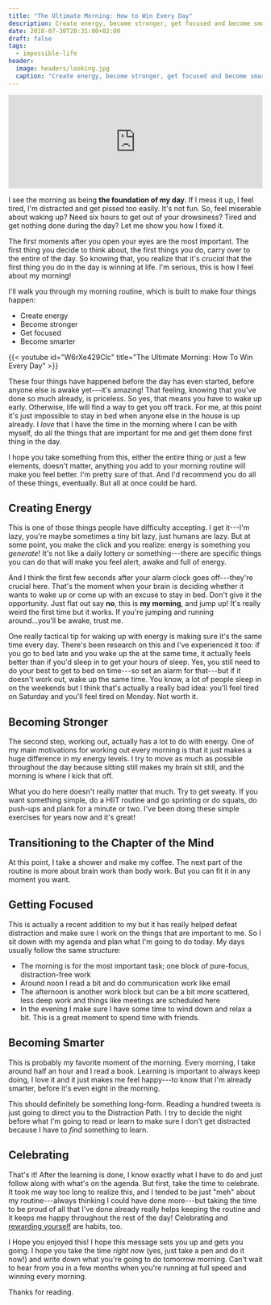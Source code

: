 ```yaml
---
title: "The Ultimate Morning: How to Win Every Day"
description: Create energy, become stronger, get focused and become smarter.
date: 2018-07-30T20:31:00+02:00
draft: false
tags:
  - impossible-life
header:
  image: headers/looking.jpg
  caption: "Create energy, become stronger, get focused and become smarter."
---
```


<iframe sandbox="allow-same-origin allow-scripts allow-top-navigation allow-popups" scrolling=no width="100%" height="185" frameborder="0" src="https://embed.radiopublic.com/e?if=the-marcel-show-GmRArX&ge=s1!4d824"></iframe>

I see the morning as being **the foundation of my day**. If I mess it up, I feel
tired, I'm distracted and get pissed too easily. It's not fun. So, feel
miserable about waking up? Need six hours to get out of your drowsiness? Tired
and get nothing done during the day? Let me show you how I fixed it.

The first moments after you open your eyes are the most important. The first
thing you decide to think about, the first things you do, carry over to the
entire of the day. So knowing that, you realize that it's *crucial* that the
first thing you do in the day is winning at life. I'm serious, this is how I
feel about my morning!

I'll walk you through my morning routine, which is built to make four things
happen:

- Create energy
- Become stronger
- Get focused
- Become smarter

{{< youtube id="W6rXe429Clc" title="The Ultimate Morning: How To Win Every Day" >}}

These four things have happened before the day has even started, before anyone
else is awake yet---it's amazing! That feeling, knowing that you've done so much
already, is priceless. So yes, that means you have to wake up early. Otherwise,
life will find a way to get you off track. For me, at this point it's just
impossible to stay in bed when anyone else in the house is up already. I *love*
that I have the time in the morning where I can be with myself, do all the
things that are important for me and get them done first thing in the day.

I hope you take something from this, either the entire thing or just a few
elements, doesn't matter, anything you add to your morning routine will make you
feel better. I'm pretty sure of that. And I'd recommend you do all of these
things, eventually. But all at once could be hard.



## Creating Energy

This is one of those things people have difficulty accepting. I get it---I'm
lazy, you're maybe sometimes a tiny bit lazy, just humans are lazy. But at some
point, you make the click and you realize: energy is something you *generate*!
It's not like a daily lottery or something---there are specific things you can
do that will make you feel alert, awake and full of energy.

And I think the first few seconds after your alarm clock goes off---they're
crucial here. That's the moment when your brain is deciding whether it wants to
wake up or come up with an excuse to stay in bed. Don't give it the opportunity.
Just flat out say **no**, this is **my morning**, and jump up! It's really weird
the first time but it works. If you're jumping and running around...you'll be
awake, trust me.

One really tactical tip for waking up with energy is making sure it's the same
time every day. There's been research on this and I've experienced it too: if
you go to bed late and you wake up the at the same time, it actually feels
better than if you'd sleep in to get your hours of sleep. Yes, you still need to
do your best to get to bed on time---so set an alarm for that---but if it
doesn't work out, wake up the same time. You know, a lot of people sleep in on
the weekends but I think that's actually a really bad idea: you'll feel tired on
Saturday and you'll feel tired on Monday. Not worth it.



## Becoming Stronger

The second step, working out, actually has a lot to do with energy. One of my
main motivations for working out every morning is that it just makes a huge
difference in my energy levels. I try to move as much as possible throughout the
day because sitting still makes my brain sit still, and the morning is where I
kick that off.

What you do here doesn't really matter that much. Try to get sweaty. If you want
something simple, do a HIIT routine and go sprinting or do squats, do push-ups
and plank for a minute or two. I've been doing these simple exercises for years
now and it's great!



## Transitioning to the Chapter of the Mind

At this point, I take a shower and make my coffee. The next part of the routine
is more about brain work than body work. But you can fit it in any moment you
want.



## Getting Focused

This is actually a recent addition to my but it has really helped defeat
distraction and make sure I work on the things that are important to me. So I
sit down with my agenda and plan what I'm going to do today. My days usually
follow the same structure:

- The morning is for the most important task; one block of pure-focus,
  distraction-free work
- Around noon I read a bit and do communication work like email
- The afternoon is another work block but can be a bit more scattered, less deep
  work and things like meetings are scheduled here
- In the evening I make sure I have some time to wind down and relax a bit.
  This is a great moment to spend time with friends.
  
  
  
## Becoming Smarter

This is probably my favorite moment of the morning. Every morning, I take around
half an hour and I read a book. Learning is important to always keep doing, I
love it and it just makes me feel happy---to know that I'm already smarter,
before it's even eight in the morning.

This should definitely be something long-form. Reading a hundred tweets is just
going to direct you to the Distraction Path. I try to decide the night before
what I'm going to read or learn to make sure I don't get distracted because I
have to *find* something to learn.



## Celebrating

That's it! After the learning is done, I know exactly what I have to do and just
follow along with what's on the agenda. But first, take the time to celebrate.
It took me way too long to realize this, and I tended to be just "meh" about my
routine---always thinking I could have done more---but taking the time to be
proud of all that I've done already really helps keeping the routine and it
keeps me happy throughout the rest of the day! Celebrating and [rewarding
yourself](https://samyn.co/post/reward-yourself/) are habits, too.

I Hope you enjoyed this! I hope this message sets you up and gets you going. I
hope you take the time *right now* (yes, just take a pen and do it now!) and
write down what you're going to do tomorrow morning. Can't wait to hear from you
in a few months when you're running at full speed and winning every morning.

Thanks for reading.
